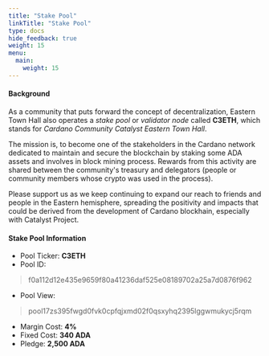 ```yaml
---
title: "Stake Pool"
linkTitle: "Stake Pool"
type: docs
hide_feedback: true
weight: 15
menu:
  main:
    weight: 15
---
```


#### **Background**

As a community that puts forward the concept of decentralization, Eastern Town Hall also operates a *stake pool* or *validator node* called **C3ETH**, which stands for *Cardano Community Catalyst Eastern Town Hall*.

The mission is, to become one of the stakeholders in the Cardano network dedicated to maintain and secure the blockchain by staking some ADA assets and involves in block mining process. Rewards from this activity are shared between the community's treasury and delegators (people or community members whose crypto was used in the process).

Please support us as we keep continuing to expand our reach to friends and people in the Eastern hemisphere, spreading the positivity and impacts that could be derived from the development of Cardano blockhain, especially with Catalyst Project.

#### **Stake Pool Information**

* Pool Ticker: **C3ETH**
* Pool ID: 
> f0a112d12e435e9659f80a41236daf525e08189702a25a7d0876f962
* Pool View: 
> pool17zs395fwgd0fvk0cpfqjxmd02f0qsxyhq2395lggwmukycj5rqm
* Margin Cost: **4%**
* Fixed Cost: **340 ADA**
* Pledge: **2,500 ADA**